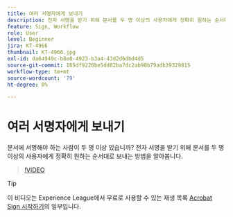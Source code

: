 ```yaml
---
title: 여러 서명자에게 보내기
description: 전자 서명을 받기 위해 문서를 두 명 이상의 사용자에게 정확히 원하는 순서대로 보내는 방법을 알아봅니다.
feature: Sign, Workflow
role: User
level: Beginner
jira: KT-4966
thumbnail: KT-4966.jpg
exl-id: da64949c-b8e0-4923-b3a4-43d2d6dbd4d5
source-git-commit: 165df9226be5dd82ba7dc2ab90b79adb39329815
workflow-type: tm+mt
source-wordcount: '79'
ht-degree: 0%

---
```


# 여러 서명자에게 보내기

문서에 서명해야 하는 사람이 두 명 이상 있습니까? 전자 서명을 받기 위해 문서를 두 명 이상의 사용자에게 정확히 원하는 순서대로 보내는 방법을 알아봅니다.

>[!VIDEO](https://video.tv.adobe.com/v/341296?quality=12&learn=on&hidetitle=true)

>[!TIP]
>
>이 비디오는 Experience League에서 무료로 사용할 수 있는 재생 목록 [Acrobat Sign 시작하기](https://experienceleague.adobe.com/en/playlists/acrobat-sign-get-started-business-users)의 일부입니다.
